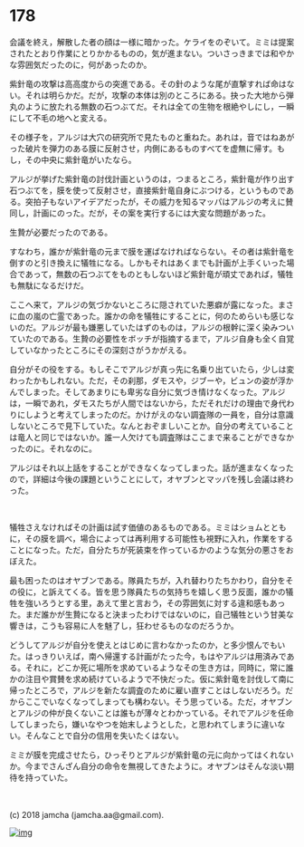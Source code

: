 # 178

会議を終え，解散した者の顔は一様に暗かった。ケライをのぞいて。ミミは提案されたとおり作業にとりかかるものの，気が進まない。ついさっきまでは和やかな雰囲気だったのに，何があったのか。  

紫針竜の攻撃は高高度からの突進である。その針のような尾が直撃すれば命はない。それは明らかだ。だが，攻撃の本体は別のところにある。抉った大地から弾丸のように放たれる無数の石つぶてだ。それは全ての生物を根絶やしにし，一瞬にして不毛の地へと変える。  

その様子を，アルジは大穴の研究所で見たものと重ねた。あれは，音ではねあがった破片を弾力のある膜に反射させ，内側にあるものすべてを虚無に帰す。もし，その中央に紫針竜がいたなら。  

アルジが挙げた紫針竜の討伐計画というのは，つまるところ，紫針竜が作り出す石つぶてを，膜を使って反射させ，直接紫針竜自身にぶつける，というものである。突拍子もないアイデアだったが，その威力を知るマッパはアルジの考えに賛同し，計画にのった。だが，その案を実行するには大変な問題があった。  

生贄が必要だったのである。  

すなわち，誰かが紫針竜の元まで膜を運ばなければならない。その者は紫針竜を倒すのと引き換えに犠牲になる。しかもそれはあくまでも計画が上手くいった場合であって，無数の石つぶてをものともしないほど紫針竜が頑丈であれば，犠牲も無駄になるだけだ。  

ここへ来て，アルジの気づかないところに隠されていた悪癖が露になった。まさに血の嵐の亡霊であった。誰かの命を犠牲にすることに，何のためらいも感じないのだ。アルジが最も嫌悪していたはずのものは，アルジの根幹に深く染みついていたのである。生贄の必要性をボッチが指摘するまで，アルジ自身も全く自覚していなかったところにその深刻さがうかがえる。  

自分がその役をする。もしそこでアルジが真っ先に名乗り出ていたら，少しは変わったかもしれない。ただ，その刹那，ダモスや，ジブーや，ビュンの姿が浮かんでしまった。そしてあまりにも卑劣な自分に気づき情けなくなった。アルジは，一瞬であれ，ダモスたちが人間ではないから，ただそれだけの理由で身代わりにしようと考えてしまったのだ。かけがえのない調査隊の一員を，自分は意識しないところで見下していた。なんとおぞましいことか。自分の考えていることは竜人と同じではないか。誰一人欠けても調査隊はここまで来ることができなかったのに。それなのに。  

アルジはそれ以上話をすることができなくなってしまった。話が進まなくなったので，詳細は今後の課題ということにして，オヤブンとマッパを残し会議は終わった。  

<br>  

犠牲さえなければその計画は試す価値のあるものである。ミミはショムとともに，その膜を調べ，場合によっては再利用する可能性も視野に入れ，作業をすることになった。ただ，自分たちが死装束を作っているかのような気分の悪さをおぼえた。  

最も困ったのはオヤブンである。隊員たちが，入れ替わりたちかわり，自分をその役に，と訴えてくる。皆を思う隊員たちの気持ちを嬉しく思う反面，誰かの犠牲を強いろうとする里，あえて里と言おう，その雰囲気に対する違和感もあった。まだ誰かが生贄になると決まったわけではないのに，自己犠牲という甘美な響きは，こうも容易に人を魅了し，狂わせるものなのだろうか。  

どうしてアルジが自分を使えとはじめに言わなかったのか，と多少恨んでもいた。はっきりいえば，南へ帰還する計画がたった今，もはやアルジは用済みである。それに，どこか死に場所を求めているようなその生き方は，同時に，常に誰かの注目や賞賛を求め続けているようで不快だった。仮に紫針竜を討伐して南に帰ったところで，アルジを新たな調査のために雇い直すことはしないだろう。だからここでいなくなってしまっても構わない。そう思っている。ただ，オヤブンとアルジの仲が良くないことは誰もが薄々とわかっている。それでアルジを任命してしまったら，嫌いなやつを始末しようとした，と思われてしまうに違いない。そんなことで自分の信用を失いたくはない。  

ミミが膜を完成させたら，ひっそりとアルジが紫針竜の元に向かってはくれないか。今までさんざん自分の命令を無視してきたように。オヤブンはそんな淡い期待を持っていた。  

<br>  
<br>  
(c) 2018 jamcha (jamcha.aa@gmail.com).  

[![img](http://i.creativecommons.org/l/by-nc-sa/4.0/88x31.png)](http://creativecommons.org/licenses/by-nc-sa/4.0/deed)
